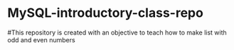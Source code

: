 # MySQL-introductory-class-repo
#This repository is created with an objective to teach how to make list with odd and even numbers
